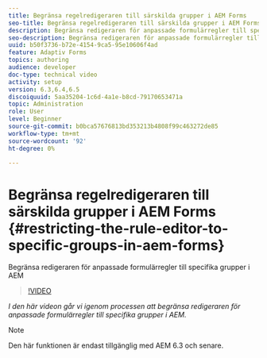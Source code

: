 ```yaml
---
title: Begränsa regelredigeraren till särskilda grupper i AEM Forms
seo-title: Begränsa regelredigeraren till särskilda grupper i AEM Forms
description: Begränsa redigeraren för anpassade formulärregler till specifika grupper i AEM
seo-description: Begränsa redigeraren för anpassade formulärregler till specifika grupper i AEM
uuid: b50f3736-b72e-4154-9ca5-95e10606f4ad
feature: Adaptiv Forms
topics: authoring
audience: developer
doc-type: technical video
activity: setup
version: 6.3,6.4,6.5
discoiquuid: 5aa35204-1c6d-4a1e-b8cd-79170653471a
topic: Administration
role: User
level: Beginner
source-git-commit: b0bca57676813bd353213b4808f99c463272de85
workflow-type: tm+mt
source-wordcount: '92'
ht-degree: 0%

---
```



# Begränsa regelredigeraren till särskilda grupper i AEM Forms {#restricting-the-rule-editor-to-specific-groups-in-aem-forms}

Begränsa redigeraren för anpassade formulärregler till specifika grupper i AEM

>[!VIDEO](https://video.tv.adobe.com/v/19470?quality=9&learn=on)

*I den här videon går vi igenom processen att begränsa redigeraren för anpassade formulärregler till specifika grupper i AEM.*

>[!NOTE]
>
>Den här funktionen är endast tillgänglig med AEM 6.3 och senare.

